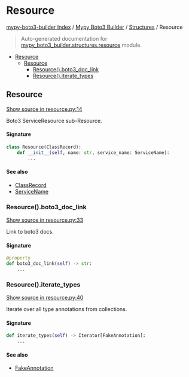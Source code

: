 # Resource

[mypy-boto3-builder Index](../../README.md#mypy-boto3-builder-index) /
[Mypy Boto3 Builder](../index.md#mypy-boto3-builder) /
[Structures](./index.md#structures) /
Resource

> Auto-generated documentation for [mypy_boto3_builder.structures.resource](https://github.com/youtype/mypy_boto3_builder/blob/main/mypy_boto3_builder/structures/resource.py) module.

- [Resource](#resource)
  - [Resource](#resource-1)
    - [Resource().boto3_doc_link](#resource()boto3_doc_link)
    - [Resource().iterate_types](#resource()iterate_types)

## Resource

[Show source in resource.py:14](https://github.com/youtype/mypy_boto3_builder/blob/main/mypy_boto3_builder/structures/resource.py#L14)

Boto3 ServiceResource sub-Resource.

#### Signature

```python
class Resource(ClassRecord):
    def __init__(self, name: str, service_name: ServiceName):
        ...
```

#### See also

- [ClassRecord](./class_record.md#classrecord)
- [ServiceName](../service_name.md#servicename)

### Resource().boto3_doc_link

[Show source in resource.py:33](https://github.com/youtype/mypy_boto3_builder/blob/main/mypy_boto3_builder/structures/resource.py#L33)

Link to boto3 docs.

#### Signature

```python
@property
def boto3_doc_link(self) -> str:
    ...
```

### Resource().iterate_types

[Show source in resource.py:40](https://github.com/youtype/mypy_boto3_builder/blob/main/mypy_boto3_builder/structures/resource.py#L40)

Iterate over all type annotations from collections.

#### Signature

```python
def iterate_types(self) -> Iterator[FakeAnnotation]:
    ...
```

#### See also

- [FakeAnnotation](../type_annotations/fake_annotation.md#fakeannotation)


